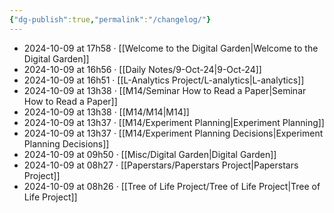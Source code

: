 ```yaml
---
{"dg-publish":true,"permalink":"/changelog/"}
---
```



- 2024-10-09 at 17h58 · [[Welcome to the Digital Garden\|Welcome to the Digital Garden]]
- 2024-10-09 at 16h56 · [[Daily Notes/9-Oct-24\|9-Oct-24]]
- 2024-10-09 at 16h51 · [[L-Analytics Project/L-analytics\|L-analytics]]
- 2024-10-09 at 13h38 · [[M14/Seminar How to Read a Paper\|Seminar How to Read a Paper]]
- 2024-10-09 at 13h38 · [[M14/M14\|M14]]
- 2024-10-09 at 13h37 · [[M14/Experiment Planning\|Experiment Planning]]
- 2024-10-09 at 13h37 · [[M14/Experiment Planning Decisions\|Experiment Planning Decisions]]
- 2024-10-09 at 09h50 · [[Misc/Digital Garden\|Digital Garden]]
- 2024-10-09 at 08h27 · [[Paperstars/Paperstars Project\|Paperstars Project]]
- 2024-10-09 at 08h26 · [[Tree of Life Project/Tree of Life Project\|Tree of Life Project]]

